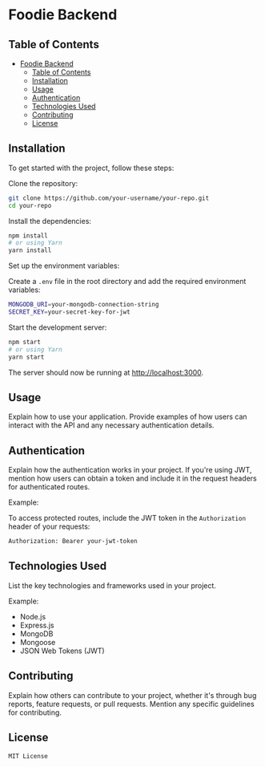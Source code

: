 # Foodie Backend

## Table of Contents

- [Foodie Backend](#foodie-backend)
  - [Table of Contents](#table-of-contents)
  - [Installation](#installation)
  - [Usage](#usage)
  - [Authentication](#authentication)
  - [Technologies Used](#technologies-used)
  - [Contributing](#contributing)
  - [License](#license)

## Installation

To get started with the project, follow these steps:

Clone the repository:

```bash
git clone https://github.com/your-username/your-repo.git
cd your-repo
```

Install the dependencies:

```bash
npm install
# or using Yarn
yarn install
```

Set up the environment variables:

Create a `.env` file in the root directory and add the required environment variables:

```bash
MONGODB_URI=your-mongodb-connection-string
SECRET_KEY=your-secret-key-for-jwt
```

Start the development server:

```bash
npm start
# or using Yarn
yarn start
```

The server should now be running at <http://localhost:3000>.

## Usage

Explain how to use your application. Provide examples of how users can interact with the API and any necessary authentication details.

## Authentication

Explain how the authentication works in your project. If you're using JWT, mention how users can obtain a token and include it in the request headers for authenticated routes.

Example:

To access protected routes, include the JWT token in the `Authorization` header of your requests:

```bash
Authorization: Bearer your-jwt-token
```

## Technologies Used

List the key technologies and frameworks used in your project.

Example:

- Node.js
- Express.js
- MongoDB
- Mongoose
- JSON Web Tokens (JWT)

## Contributing

Explain how others can contribute to your project, whether it's through bug reports, feature requests, or pull requests. Mention any specific guidelines for contributing.

## License

```bash
MIT License
```
